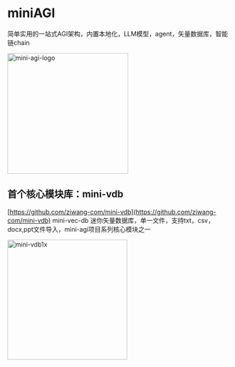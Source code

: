 # miniAGI
简单实用的一站式AGI架构，内置本地化，LLM模型，agent，矢量数据库，智能链chain

<img width="271" alt="mini-agi-logo" src="https://github.com/ziwang-com/miniAGI/assets/11691791/b1f9f547-205c-4c17-8f21-3ff834874ef0">

## 首个核心模块库：mini-vdb
[https://github.com/ziwang-com/mini-vdb](https://github.com/ziwang-com/mini-vdb)
mini-vec-db 迷你矢量数据库，单一文件，支持txt，csv，docx,ppt文件导入，mini-agi项目系列核心模块之一

<img width="269" alt="mini-vdb1x" src="https://github.com/ziwang-com/mini-vdb/assets/11691791/7228c1d5-ca9e-4db4-bfa6-00a1b89c3c29">

